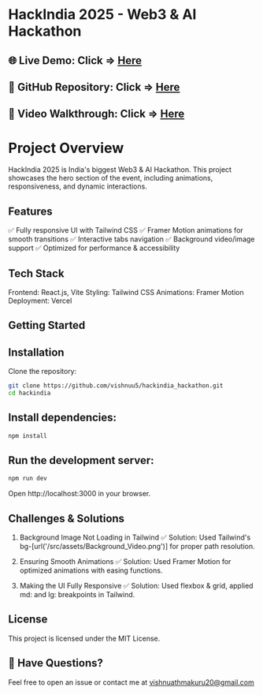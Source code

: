 # HackIndia 2025 - Web3 & AI Hackathon

## 🌐 Live Demo: Click => [Here](https://hackindia-hackathon.vercel.app)
## 📂 GitHub Repository: Click => [Here](https://github.com/vishnuu5/hackindia_hackathon)
## 🎥 Video Walkthrough: Click => [Here](https://github.com/user-attachments/assets/e8432a46-6028-4556-a099-69e730264e44)

# Project Overview
HackIndia 2025 is India's biggest Web3 & AI Hackathon. This project showcases the hero section of the event, including animations, responsiveness, and dynamic interactions.

## Features
✅ Fully responsive UI with Tailwind CSS
✅ Framer Motion animations for smooth transitions
✅ Interactive tabs navigation
✅ Background video/image support
✅ Optimized for performance & accessibility

## Tech Stack

Frontend: React.js, Vite
Styling: Tailwind CSS
Animations: Framer Motion
Deployment: Vercel

## Getting Started
## Installation

 Clone the repository:
```bash
git clone https://github.com/vishnuu5/hackindia_hackathon.git
cd hackindia
```

## Install dependencies:
```bash
npm install
```

## Run the development server:
```bash
npm run dev
```
 Open http://localhost:3000 in your browser.


## Challenges & Solutions
1. Background Image Not Loading in Tailwind
✅ Solution: Used Tailwind's bg-[url('/src/assets/Background_Video.png')] for proper path resolution.

2. Ensuring Smooth Animations
✅ Solution: Used Framer Motion for optimized animations with easing functions.

3. Making the UI Fully Responsive
✅ Solution: Used flexbox & grid, applied md: and lg: breakpoints in Tailwind.


## License
This project is licensed under the MIT License.

## 💬 Have Questions?
Feel free to open an issue or contact me at vishnuathmakuru20@gmail.com
